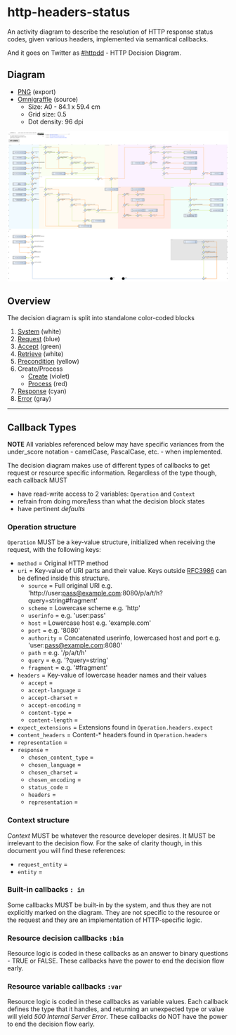 # http-headers-status

An activity diagram to describe the resolution of HTTP response status codes, given various headers, implemented via semantical callbacks.

And it goes on Twitter as [#httpdd](https://twitter.com/search/realtime?q=httpdd) - HTTP Decision Diagram.

## Diagram

* [PNG](http-headers-status-v4.png) (export)
* [Omnigraffle](http-headers-status-v4.graffle) (source)
    * Size: A0 - 84.1 x 59.4 cm
    * Grid size: 0.5
    * Dot density: 96 dpi

![HTTP headers status](http-headers-status-v4.png)

## Overview

The decision diagram is split into standalone color-coded blocks

1. [System](README_system.md) (white)
1. [Request](README_request.md) (blue)
1. [Accept](README_accept.md) (green)
1. [Retrieve](README_retrieve.md) (white)
1. [Precondition](README_precondition.md) (yellow)
1. Create/Process
    * [Create](README_create.md) (violet)
    * [Process](README_process.md) (red)
1. [Response](README_response.md) (cyan)
1. [Error](README_error.md) (gray)


---

## Callback Types

**NOTE** All variables referenced below may have specific variances from the under_score notation - camelCase, PascalCase, etc. - when implemented.

The decision diagram makes use of different types of callbacks to get request or resource specific information. Regardless of the type though, each callback MUST

* have read-write access to 2 variables: `Operation` and `Context`
* refrain from doing more/less than what the decision block states
* have pertinent *defaults*

### Operation structure

`Operation` MUST be a key-value structure, initialized when receiving the request, with the following keys:

* `method` = Original HTTP method
* `uri` = Key-value of URI parts and their value. Keys outside [RFC3986](http://tools.ietf.org/html/rfc3986) can be defined inside this structure.
    * `source` = Full original URI e.g. 'http://user:pass@example.com:8080/p/a/t/h?query=string#fragment'
    * `scheme` = Lowercase scheme e.g. 'http'
    * `userinfo` = e.g. 'user:pass'
    * `host` = Lowercase host e.g. 'example.com'
    * `port` = e.g. '8080'
    * `authority` = Concatenated userinfo, lowercased host and port e.g. 'user:pass@example.com:8080'
    * `path` = e.g. '/p/a/t/h'
    * `query` = e.g. '?query=string'
    * `fragment` = e.g. '#fragment'
* `headers` = Key-value of lowercase header names and their values
    * `accept` =
    * `accept-language` =
    * `accept-charset` =
    * `accept-encoding` =
    * `content-type` =
    * `content-length` =
* `expect_extensions` = Extensions found in `Operation.headers.expect`
* `content_headers` = Content-* headers found in `Operation.headers`
* `representation` =
* `response` =
    * `chosen_content_type` =
    * `chosen_language` =
    * `chosen_charset` =
    * `chosen_encoding` =
    * `status_code` =
    * `headers` =
    * `representation` =

### Context structure

*Context* MUST be whatever the resource developer desires. It MUST be irrelevant to the decision flow. For the sake of clarity though, in this document you will find these references:

* `request_entity` =
* `entity` =

### Built-in callbacks `: in`
Some callbacks MUST be built-in by the system, and thus they are not explicitly marked on the diagram. They are not specific to the resource or the request and they are an implementation of HTTP-specific logic.

### Resource decision callbacks `:bin`
Resource logic is coded in these callbacks as an answer to binary questions - TRUE or FALSE. These callbacks have the power to end the decision flow early.

### Resource variable callbacks `:var`
Resource logic is coded in these callbacks as variable values. Each callback defines the type that it handles, and returning an unexpected type or value will yield _500 Internal Server Error_. These callbacks do NOT have the power to end the decision flow early.
